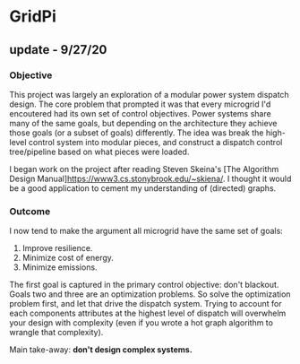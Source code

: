# GridPi

## update - 9/27/20

### Objective
This project was largely an exploration of a modular power system dispatch design. The core problem that prompted it was that every microgrid I'd encoutered had its own set of control objectives. Power systems share many of the same goals, but depending on the architecture they achieve those goals (or a subset of goals) differently. The idea was break the high-level control system into modular pieces, and construct a dispatch control tree/pipeline based on what pieces were loaded.

I began work on the project after reading Steven Skeina's [The Algorithm Design Manual]https://www3.cs.stonybrook.edu/~skiena/. I thought it would be a good application to cement my understanding of (directed) graphs.

### Outcome
I now tend to make the argument all microgrid have the same set of goals:
1. Improve resilience.
2. Minimize cost of energy.
3. Minimize emissions.

The first goal is captured in the primary control objective: don't blackout.  Goals two and three are an optimization problems. So solve the optimization problem first, and let that drive the dispatch system. Trying to account for each components attributes at the highest level of dispatch will overwhelm your design with complexity (even if you wrote a hot graph algorithm to wrangle that complexity).  

Main take-away: **don't design complex systems.**
